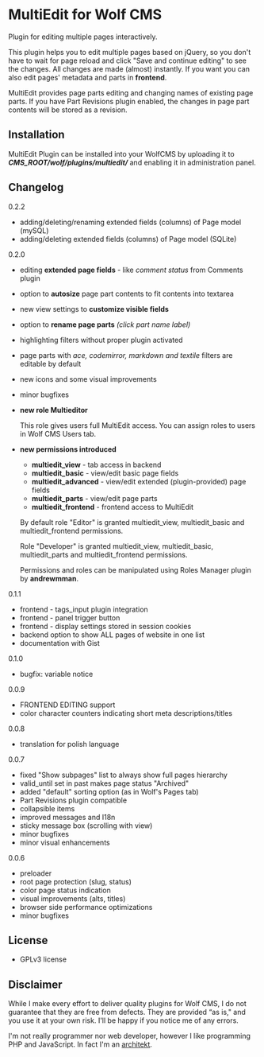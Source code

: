 MultiEdit for Wolf CMS
======================

Plugin for editing multiple pages interactively.

This plugin helps you to edit multiple pages based on jQuery, so you don't have to wait for page reload and click "Save and continue editing" to see the changes.  All changes are made (almost) instantly. If you want you can also edit pages' metadata and parts in **frontend**.

MultiEdit provides page parts editing and changing names of existing page parts. If you have Part Revisions plugin enabled, the changes in page part contents will be stored as a revision.

Installation
------------

MultiEdit Plugin can be installed into your WolfCMS by uploading it to ***CMS_ROOT/wolf/plugins/multiedit/*** and enabling it in administration panel.

Changelog
---------

0.2.2

- adding/deleting/renaming extended fields (columns) of Page model (mySQL)
- adding/deleting extended fields (columns) of Page model (SQLite)

0.2.0

- editing **extended page fields** - like _comment status_ from Comments plugin
- option to **autosize** page part contents to fit contents into textarea
- new view settings to **customize visible fields**
- option to **rename page parts** _(click part name label)_
- highlighting filters without proper plugin activated
- page parts with _ace, codemirror, markdown and textile_ filters are editable by default
- new icons and some visual improvements
- minor bugfixes
- **new role Multieditor**

    This role gives users full MultiEdit access. You can assign roles to users in Wolf CMS Users tab.

- **new permissions introduced**

  - **multiedit_view** - tab access in backend
  - **multiedit_basic** - view/edit basic page fields
  - **multiedit_advanced** - view/edit extended (plugin-provided) page fields
  - **multiedit_parts** - view/edit page parts
  - **multiedit_frontend** - frontend access to MultiEdit

  By default role "Editor" is granted multiedit_view, multiedit_basic and multiedit_frontend permissions.

  Role "Developer" is granted multiedit_view, multiedit_basic, multiedit_parts and multiedit_frontend permissions.

  Permissions and roles can be manipulated using Roles Manager plugin by **andrewmman**.

0.1.1

- frontend - tags_input plugin integration
- frontend - panel trigger button
- frontend - display settings stored in session cookies
- backend option to show ALL pages of website in one list
- documentation with Gist

0.1.0

- bugfix: variable notice

0.0.9

- FRONTEND EDITING support
- color character counters indicating short meta descriptions/titles

0.0.8

- translation for polish language

0.0.7

- fixed "Show subpages" list to always show full pages hierarchy
- valid_until set in past makes page status "Archived"
- added "default" sorting option (as in Wolf's Pages tab)
- Part Revisions plugin compatible
- collapsible items
- improved messages and I18n
- sticky message box (scrolling with view)
- minor bugfixes
- minor visual enhancements

0.0.6

- preloader
- root page protection (slug, status)
- color page status indication
- visual improvements (alts, titles)
- browser side performance optimizations
- minor bugfixes

License
-------

* GPLv3 license

Disclaimer
----------

While I make every effort to deliver quality plugins for Wolf CMS, I do not guarantee that they are free from defects. They are provided “as is," and you use it at your own risk. I'll be happy if you notice me of any errors.

I'm not really programmer nor web developer, however I like programming PHP and JavaScript. In fact I'm an [architekt](http://marekmurawski.pl).